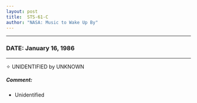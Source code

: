 ```yaml
---
layout: post
title:  STS-61-C
author: "NASA: Music to Wake Up By"
---
```


----
### DATE: January 16, 1986
----
✧ UNIDENTIFIED by UNKNOWN

##### Comment:
* Unidentified
